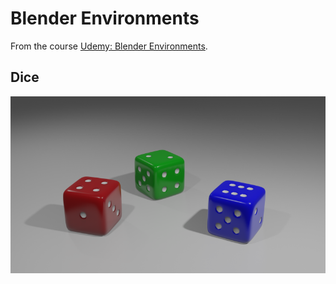 
Blender Environments
====================

From the course [Udemy: Blender Environments](https://www.udemy.com/course/blender-environments/).

Dice
----

![rendered dice](dice-s2-l17.png)
